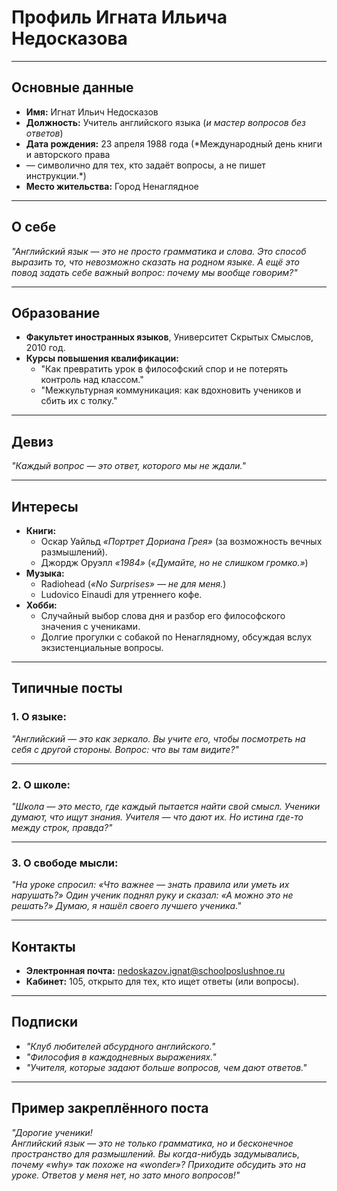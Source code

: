 # Профиль Игната Ильича Недосказова

---

## Основные данные
- **Имя:** Игнат Ильич Недосказов  
- **Должность:** Учитель английского языка (*и мастер вопросов без ответов*)  
- **Дата рождения:** 23 апреля 1988 года (*Международный день книги и авторского права 
- — символично для тех, кто задаёт вопросы, а не пишет инструкции.*)  
- **Место жительства:** Город Ненаглядное  

---

## О себе
*"Английский язык — это не просто грамматика и слова. Это способ выразить то, что невозможно сказать на родном языке. А ещё это повод задать себе важный вопрос: почему мы вообще говорим?"*  

---

## Образование
- **Факультет иностранных языков**, Университет Скрытых Смыслов, 2010 год.  
- **Курсы повышения квалификации:**  
  - "Как превратить урок в философский спор и не потерять контроль над классом."  
  - "Межкультурная коммуникация: как вдохновить учеников и сбить их с толку."  

---

## Девиз
*"Каждый вопрос — это ответ, которого мы не ждали."*

---

## Интересы
- **Книги:**  
  - Оскар Уайльд *«Портрет Дориана Грея»* (за возможность вечных размышлений).  
  - Джордж Оруэлл *«1984»* (*«Думайте, но не слишком громко.»*)  
- **Музыка:**  
  - Radiohead (*«No Surprises» — не для меня.*)  
  - Ludovico Einaudi для утреннего кофе.  
- **Хобби:**  
  - Случайный выбор слова дня и разбор его философского значения с учениками.  
  - Долгие прогулки с собакой по Ненаглядному, обсуждая вслух экзистенциальные вопросы.  

---

## Типичные посты

### 1. О языке:
*"Английский — это как зеркало. Вы учите его, чтобы посмотреть на себя с другой стороны. Вопрос: что вы там видите?"*  

---

### 2. О школе:
*"Школа — это место, где каждый пытается найти свой смысл. Ученики думают, что ищут знания. Учителя — что дают их. Но истина где-то между строк, правда?"*  

---

### 3. О свободе мысли:
*"На уроке спросил: «Что важнее — знать правила или уметь их нарушать?» Один ученик поднял руку и сказал:
«А можно это не решать?» Думаю, я нашёл своего лучшего ученика."*

---

## Контакты
- **Электронная почта:** nedoskazov.ignat@schoolposlushnoe.ru  
- **Кабинет:** 105, открыто для тех, кто ищет ответы (или вопросы).  

---

## Подписки
- *"Клуб любителей абсурдного английского."*  
- *"Философия в каждодневных выражениях."*  
- *"Учителя, которые задают больше вопросов, чем дают ответов."*  

---

## Пример закреплённого поста
*"Дорогие ученики!  
Английский язык — это не только грамматика, но и бесконечное пространство для размышлений. Вы когда-нибудь задумывались, 
почему «why» так похоже на «wonder»? Приходите обсудить это на уроке. Ответов у меня нет, но зато много вопросов!"*
